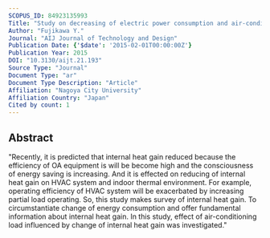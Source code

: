 ```yaml
---
SCOPUS_ID: 84923135993
Title: "Study on decreasing of electric power consumption and air-conditioning load by renewal of OA equipments"
Author: "Fujikawa Y."
Journal: "AIJ Journal of Technology and Design"
Publication Date: {'$date': '2015-02-01T00:00:00Z'}
Publication Year: 2015
DOI: "10.3130/aijt.21.193"
Source Type: "Journal"
Document Type: "ar"
Document Type Description: "Article"
Affiliation: "Nagoya City University"
Affiliation Country: "Japan"
Cited by count: 1
---
```


## Abstract
"Recently, it is predicted that internal heat gain reduced because the efficiency of OA equipment is will be become high and the consciousness of energy saving is increasing. And it is effected on reducing of internal heat gain on HVAC system and indoor thermal environment. For example, operating efficiency of HVAC system will be exacerbated by increasing partial load operating. So, this study makes survey of internal heat gain. To circumstantiate change of energy consumption and offer fundamental information about internal heat gain. In this study, effect of air-conditioning load influenced by change of internal heat gain was investigated."
